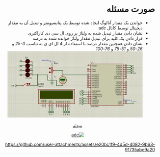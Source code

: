 <div dir="rtl"> 

# صورت مسئله

- خواندن یک مقدار آنالوگ ایجاد شده توسط یک پتانسیومتر و تبدیل آن به مقدار دیجیتال توسط کانال adc 
- نشان دادن مقدار تبدیل شده به ولتاژ بر روی ال سی دی کاراکتری
- قرار دادن یک کلید برای تبدیل مقدار ولتاژ خوانده شده به درصد
- نشان دادن همچنین مقدار درصد با استفاده از 4 ال ای ی به تناسب *0-25* و *26-50* و *51-75* و *76-100*
![image](./adc.jpg)
<div align="center"><a href="./adc.mp4" > ویدئو </div>
<div align="center">
  
![adc](https://github.com/user-attachments/assets/be4f9b23-8b77-44c3-ade0-3341df3c7f14)

</div> 


https://github.com/user-attachments/assets/e20bc1f9-4d5d-4082-9b63-91735abe9a20






</div>
